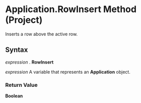 
# Application.RowInsert Method (Project)

Inserts a row above the active row.


## Syntax

 _expression_ . **RowInsert**

 _expression_ A variable that represents an **Application** object.


### Return Value

 **Boolean**

